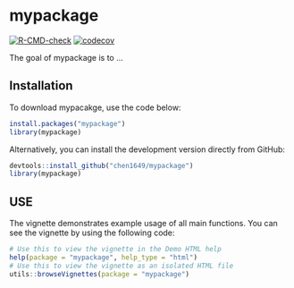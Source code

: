 
# mypackage

<!-- badges: start -->
[![R-CMD-check](https://github.com/chen1649/mypackage/workflows/R-CMD-check/badge.svg)](https://github.com/chen1649/mypackage/actions)
[![codecov](https://codecov.io/gh/chen1649/mypackage/branch/master/graph/badge.svg?token=OKLWH2E5LY)](https://codecov.io/gh/chen1649/mypackage)
<!-- badges: end -->

The goal of mypackage is to ...

## Installation

To download mypacakge, use the code below:

``` r
install.packages("mypackage")
library(mypackage)
```

Alternatively, you can install the development version directly from GitHub:

``` r
devtools::install_github("chen1649/mypackage")
library(mypackage)
```

## USE
The vignette demonstrates example usage of all main functions. 
You can see the vignette by using the following code:

``` r
# Use this to view the vignette in the Demo HTML help
help(package = "mypackage", help_type = "html")
# Use this to view the vignette as an isolated HTML file
utils::browseVignettes(package = "mypackage")
```

